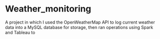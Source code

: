 # Weather_monitoring
A project in which I used the OpenWeatherMap API to log current weather data into a MySQL database for storage, then ran operations using Spark and Tableau to 
